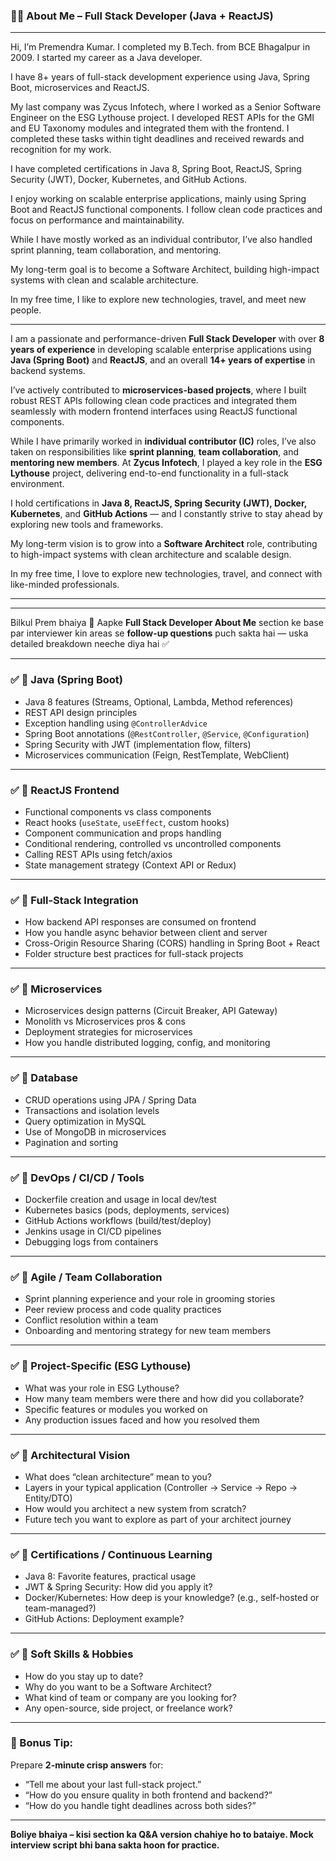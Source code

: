 ### 🧑‍💻 **About Me – Full Stack Developer (Java + ReactJS)**

---

Hi,
I’m Premendra Kumar. I completed my B.Tech. from BCE Bhagalpur in 2009. I started my career as a Java developer.

I have 8+ years of full-stack development experience using Java, Spring Boot, microservices and ReactJS.

My last company was Zycus Infotech, where I worked as a Senior Software Engineer on the ESG Lythouse project. I developed REST APIs for the GMI and EU Taxonomy modules and integrated them with the frontend. I completed these tasks within tight deadlines and received rewards and recognition for my work.

I have completed certifications in Java 8, Spring Boot, ReactJS, Spring Security (JWT), Docker, Kubernetes, and GitHub Actions.

I enjoy working on scalable enterprise applications, mainly using Spring Boot and ReactJS functional components. I follow clean code practices and focus on performance and maintainability.

While I have mostly worked as an individual contributor, I’ve also handled sprint planning, team collaboration, and mentoring.

My long-term goal is to become a Software Architect, building high-impact systems with clean and scalable architecture.

In my free time, I like to explore new technologies, travel, and meet new people.

---

I am a passionate and performance-driven **Full Stack Developer** with over **8 years of experience** in developing scalable enterprise applications using **Java (Spring Boot)** and **ReactJS**, and an overall **14+ years of expertise** in backend systems.

I’ve actively contributed to **microservices-based projects**, where I built robust REST APIs following clean code practices and integrated them seamlessly with modern frontend interfaces using ReactJS functional components.

While I have primarily worked in **individual contributor (IC)** roles, I’ve also taken on responsibilities like **sprint planning**, **team collaboration**, and **mentoring new members**.
At **Zycus Infotech**, I played a key role in the **ESG Lythouse** project, delivering end-to-end functionality in a full-stack environment.

I hold certifications in **Java 8, ReactJS, Spring Security (JWT), Docker, Kubernetes**, and **GitHub Actions** — and I constantly strive to stay ahead by exploring new tools and frameworks.

My long-term vision is to grow into a **Software Architect** role, contributing to high-impact systems with clean architecture and scalable design.

In my free time, I love to explore new technologies, travel, and connect with like-minded professionals.



---
---

Bilkul Prem bhaiya 🙏
Aapke **Full Stack Developer About Me** section ke base par interviewer kin areas se **follow-up questions** puch sakta hai — uska detailed breakdown neeche diya hai ✅

---

### ✅ 🔹 **Java (Spring Boot)**

* Java 8 features (Streams, Optional, Lambda, Method references)
* REST API design principles
* Exception handling using `@ControllerAdvice`
* Spring Boot annotations (`@RestController`, `@Service`, `@Configuration`)
* Spring Security with JWT (implementation flow, filters)
* Microservices communication (Feign, RestTemplate, WebClient)

---

### ✅ 🔹 **ReactJS Frontend**

* Functional components vs class components
* React hooks (`useState`, `useEffect`, custom hooks)
* Component communication and props handling
* Conditional rendering, controlled vs uncontrolled components
* Calling REST APIs using fetch/axios
* State management strategy (Context API or Redux)

---

### ✅ 🔹 **Full-Stack Integration**

* How backend API responses are consumed on frontend
* How you handle async behavior between client and server
* Cross-Origin Resource Sharing (CORS) handling in Spring Boot + React
* Folder structure best practices for full-stack projects

---

### ✅ 🔹 **Microservices**

* Microservices design patterns (Circuit Breaker, API Gateway)
* Monolith vs Microservices pros & cons
* Deployment strategies for microservices
* How you handle distributed logging, config, and monitoring

---

### ✅ 🔹 **Database**

* CRUD operations using JPA / Spring Data
* Transactions and isolation levels
* Query optimization in MySQL
* Use of MongoDB in microservices
* Pagination and sorting

---

### ✅ 🔹 **DevOps / CI/CD / Tools**

* Dockerfile creation and usage in local dev/test
* Kubernetes basics (pods, deployments, services)
* GitHub Actions workflows (build/test/deploy)
* Jenkins usage in CI/CD pipelines
* Debugging logs from containers

---

### ✅ 🔹 **Agile / Team Collaboration**

* Sprint planning experience and your role in grooming stories
* Peer review process and code quality practices
* Conflict resolution within a team
* Onboarding and mentoring strategy for new team members

---

### ✅ 🔹 **Project-Specific (ESG Lythouse)**

* What was your role in ESG Lythouse?
* How many team members were there and how did you collaborate?
* Specific features or modules you worked on
* Any production issues faced and how you resolved them

---

### ✅ 🔹 **Architectural Vision**

* What does “clean architecture” mean to you?
* Layers in your typical application (Controller → Service → Repo → Entity/DTO)
* How would you architect a new system from scratch?
* Future tech you want to explore as part of your architect journey

---

### ✅ 🔹 **Certifications / Continuous Learning**

* Java 8: Favorite features, practical usage
* JWT & Spring Security: How did you apply it?
* Docker/Kubernetes: How deep is your knowledge? (e.g., self-hosted or team-managed?)
* GitHub Actions: Deployment example?

---

### ✅ 🔹 **Soft Skills & Hobbies**

* How do you stay up to date?
* Why do you want to be a Software Architect?
* What kind of team or company are you looking for?
* Any open-source, side project, or freelance work?

---

### 🎯 Bonus Tip:

Prepare **2-minute crisp answers** for:

* “Tell me about your last full-stack project.”
* “How do you ensure quality in both frontend and backend?”
* “How do you handle tight deadlines across both sides?”

---

**Boliye bhaiya – kisi section ka Q\&A version chahiye ho to bataiye. Mock interview script bhi bana sakta hoon for practice.**
